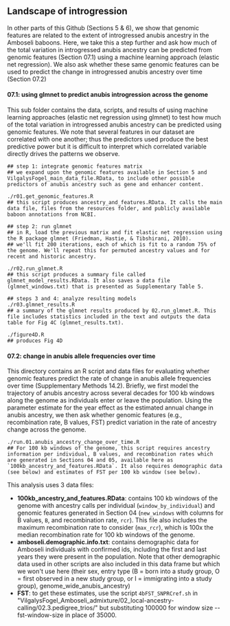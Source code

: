 ## Landscape of introgression

In other parts of this Github (Sections 5 & 6), we show that genomic features are related to the extent of introgressed anubis ancestry in the Amboseli baboons. Here, we take this a step further and ask how much of the total variation in introgressed anubis ancestry can be predicted from genomic features (Section 07.1) using a machine learning approach (elastic net regression). We also ask whether these same genomic features can be used to predict the change in introgressed anubis ancestry over time (Section 07.2)

#### 07.1: using glmnet to predict anubis introgression across the genome

This sub folder contains the data, scripts, and results of using machine learning approaches (elastic net regression using glmnet) to test how much of the total variation in introgressed anubis ancestry can be predicted using genomic features. We note that several features in our dataset are correlated with one another; thus the predictors used produce the best predictive power but it is difficult to interpret which correlated variable directly drives the patterns we observe. 

```console 
## step 1: integrate genomic features matrix
## we expand upon the genomic features available in Section 5 and VilgalysFogel_main_data_file.RData, to include other possible predictors of anubis ancestry such as gene and enhancer content. 

./r01.get_genomic_features.R
## this script produces ancestry_and_features.RData. It calls the main data file, files from the resources folder, and publicly available baboon annotations from NCBI. 

## step 2: run glmnet
## in R, load the previous matrix and fit elastic net regression using the R package glmnet (Friedman, Hastie, & Tibshirani, 2010). 
## we'll fit 200 iterations, each of which is fit to a random 75% of the genome. We'll repeat this for permuted ancestry values and for recent and historic ancestry. 

./r02.run_glmnet.R
## this script produces a summary file called glmnet_model_results.RData. It also saves a data file (glmnet_windows.txt) that is presented as Supplementary Table 5. 

## steps 3 and 4: analyze resulting models
./r03.glmnet_results.R
## a summary of the glmnet results produced by 02.run_glmnet.R. This file includes statistics included in the text and outputs the data table for Fig 4C (glmnet_results.txt). 

./figure4D.R
## produces Fig 4D
```

#### 07.2: change in anubis allele frequencies over time

This directory contains an R script and data files for evaluating whether genomic features predict the rate of change in anubis allele frequencies over time (Supplementary Methods 14.2). Briefly, we first model the trajectory of anubis ancestry across several decades for 100 kb windows along the genome as individuals enter or leave the population. Using the parameter estimate for the year effect as the estimated annual change in anubis ancestry, we then ask whether genomic features (e.g., recombination rate, B values, FST) predict variation in the rate of ancestry change across the genome. 

```console
./run.01.anubis_ancestry_change_over_time.R
## For 100 kb windows of the genome, this script requires ancestry information per individual, B values, and recombination rates which are generated in Sections 04 and 05, available here as `100kb_ancestry_and_features.RData`. It also requires demographic data (see below) and estimates of FST per 100 kb window (see below). 
```

This analysis uses 3 data files:
* **100kb_ancestry_and_features.RData**: contains 100 kb windows of the genome with ancestry calls per individual (`window_by_individual`) and genomic features generated in Section 04 (`new_windows` with columns for B values, `B`, and recombination rate, `rcr`). This file also includes the maximum recombination rate to consider (`max_rcr`), which is 100x the median recombination rate for 100 kb windows of the genome. 
* **amboseli.demographic.info.txt**: contains demographic data for Amboseli individuals with confirmed ids, including the first and last years they were present in the population. Note that other demographic data used in other scripts are also included in this data frame but which we won't use here (their sex, entry type (B = born into a study group, O = first observed in a new study group, or I = immigrating into a study group), genome_wide_anubis_ancestry)
* **FST**: to get these estimates, use the script `4bFST_SNPRCref.sh` in "VilgalysFogel_Amboseli_admixture/02_local-ancestry-calling/02.3.pedigree_trios/" but substituting 100000 for window size --fst-window-size in place of 35000.

